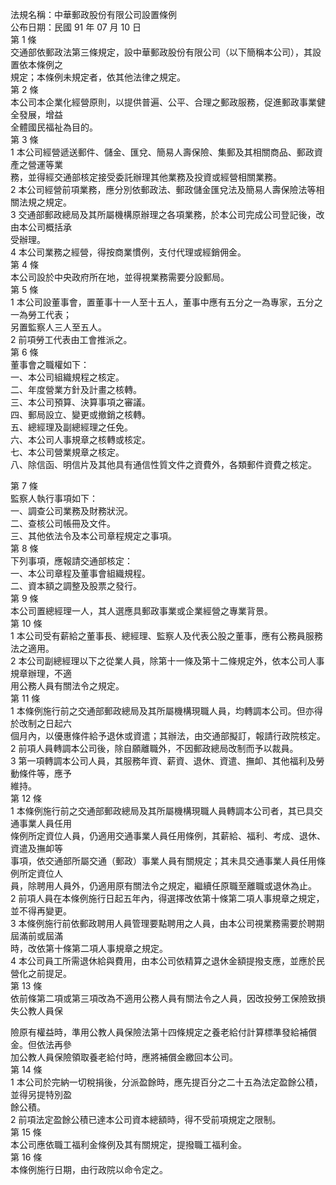 法規名稱：中華郵政股份有限公司設置條例  
公布日期：民國 91 年 07 月 10 日  
第 1 條  
交通部依郵政法第三條規定，設中華郵政股份有限公司（以下簡稱本公司），其設置依本條例之  
規定；本條例未規定者，依其他法律之規定。  
第 2 條  
本公司本企業化經營原則，以提供普遍、公平、合理之郵政服務，促進郵政事業健全發展，增益  
全體國民福祉為目的。  
第 3 條  
1 本公司經營遞送郵件、儲金、匯兌、簡易人壽保險、集郵及其相關商品、郵政資產之營運等業  
務，並得經交通部核定接受委託辦理其他業務及投資或經營相關業務。  
2 本公司經營前項業務，應分別依郵政法、郵政儲金匯兌法及簡易人壽保險法等相關法規之規定。  
3 交通部郵政總局及其所屬機構原辦理之各項業務，於本公司完成公司登記後，改由本公司概括承  
受辦理。  
4 本公司業務之經營，得按商業慣例，支付代理或經銷佣金。  
第 4 條  
本公司設於中央政府所在地，並得視業務需要分設郵局。  
第 5 條  
1 本公司設董事會，置董事十一人至十五人，董事中應有五分之一為專家，五分之一為勞工代表；  
另置監察人三人至五人。  
2 前項勞工代表由工會推派之。  
第 6 條  
董事會之職權如下：  
一、本公司組織規程之核定。  
二、年度營業方針及計畫之核轉。  
三、本公司預算、決算事項之審議。  
四、郵局設立、變更或撤銷之核轉。  
五、總經理及副總經理之任免。  
六、本公司人事規章之核轉或核定。  
七、本公司營業規章之核定。  
八、除信函、明信片及其他具有通信性質文件之資費外，各類郵件資費之核定。  


第 7 條  
監察人執行事項如下：  
一、調查公司業務及財務狀況。  
二、查核公司帳冊及文件。  
三、其他依法令及本公司章程規定之事項。  
第 8 條  
下列事項，應報請交通部核定：  
一、本公司章程及董事會組織規程。  
二、資本額之調整及股票之發行。  
第 9 條  
本公司置總經理一人，其人選應具郵政事業或企業經營之專業背景。  
第 10 條  
1 本公司受有薪給之董事長、總經理、監察人及代表公股之董事，應有公務員服務法之適用。  
2 本公司副總經理以下之從業人員，除第十一條及第十二條規定外，依本公司人事規章辦理，不適  
用公務人員有關法令之規定。  
第 11 條  
1 本條例施行前之交通部郵政總局及其所屬機構現職人員，均轉調本公司。但亦得於改制之日起六  
個月內，以優惠條件給予退休或資遣；其辦法，由交通部擬訂，報請行政院核定。  
2 前項人員轉調本公司後，除自願離職外，不因郵政總局改制而予以裁員。  
3 第一項轉調本公司人員，其服務年資、薪資、退休、資遣、撫卹、其他福利及勞動條件等，應予  
維持。  
第 12 條  
1 本條例施行前之交通部郵政總局及其所屬機構現職人員轉調本公司者，其已具交通事業人員任用  
條例所定資位人員，仍適用交通事業人員任用條例，其薪給、福利、考成、退休、資遣及撫卹等  
事項，依交通部所屬交通（郵政）事業人員有關規定；其未具交通事業人員任用條例所定資位人  
員，除聘用人員外，仍適用原有關法令之規定，繼續任原職至離職或退休為止。  
2 前項人員在本條例施行日起五年內，得選擇改依第十條第二項人事規章之規定，並不得再變更。  
3 本條例施行前依郵政聘用人員管理要點聘用之人員，由本公司視業務需要於聘期屆滿前或屆滿  
時，改依第十條第二項人事規章之規定。  
4 本公司員工所需退休給與費用，由本公司依精算之退休金額提撥支應，並應於民營化之前提足。  
第 13 條  
依前條第二項或第三項改為不適用公務人員有關法令之人員，因改投勞工保險致損失公教人員保  


險原有權益時，準用公教人員保險法第十四條規定之養老給付計算標準發給補償金。但依法再參  
加公教人員保險領取養老給付時，應將補償金繳回本公司。  
第 14 條  
1 本公司於完納一切稅捐後，分派盈餘時，應先提百分之二十五為法定盈餘公積，並得另提特別盈  
餘公積。  
2 前項法定盈餘公積已達本公司資本總額時，得不受前項規定之限制。  
第 15 條  
本公司應依職工福利金條例及其有關規定，提撥職工福利金。  
第 16 條  
本條例施行日期，由行政院以命令定之。  


